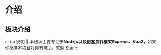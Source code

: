 # 介绍

## 板块介绍


::: tip 说明
:beginner:
本板块主要专注于**Nodejs以及配套流行框架Express、Koa2**，如果你感觉本项目对你有帮助，欢迎 [Star](https://github.com/winteroo/myblog)
:::
